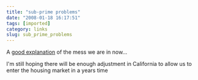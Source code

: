 ```yaml
---
title: "sub-prime problems"
date: "2008-01-18 16:17:51"
tags: [imported]
category: links
slug: sub_prime_problems
---
```


A <a href="http://news.bbc.co.uk/2/hi/business/7073131.stm?src=rss">good explanation</a> of the mess we are in now...

I'm still hoping there will be enough adjustment in California to allow us to enter the housing market in a years time
